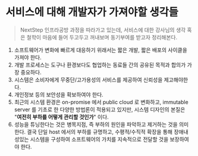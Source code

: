 # 서비스에 대해 개발자가 가져야할 생각들

> NextStep 인프라공방 과정을 따라가고 있는데, 서비스에 대한 강사님의 생각 혹은 철학이 마음에 들어 두고두고 꺼내보며 동기부여를 받고자 정리해본다.&#x20;



1. 소프트웨어가 변화에 빠르게 대응하기 위래서는 짧은 개발, 짧은 배포의 사이클을 가져야 한다.&#x20;
2. 개발 프로세스는 도구나 환경보다도 협업하는 동료들 간의 공유된 목적과 합의가 가장 중요하다.&#x20;
3. 시스템은 소비자에게 무중단/고가용성의 서비스를 제공하여 신뢰성을 제고해야한다.&#x20;
4. 개인정보 등의 보안성을 확보하여야 한다.&#x20;
5. 최근의 시스템 환경은 on-promise 에서 public cloud 로 변화하고, immutable server 를 기초로 한 다양한 방법론이 적용되고 있지만, 시스템 디자인의 본질은 "**여전히 부하를 어떻게 관리할 것인가**" 이다.&#x20;
6. 성능을 튜닝한다는 것은 병목지점, 즉 부하의 원인을 파악하고 제거하는 것을 의미한다. 결국 단일 host 에서의 부하를 규명하고, 수평적/수직적 확장을 통해 장애내성있는 시스템을 구성하여 소프트웨어의 가치를 지속적으로 전달할 것을 보장하여야 한다.&#x20;
